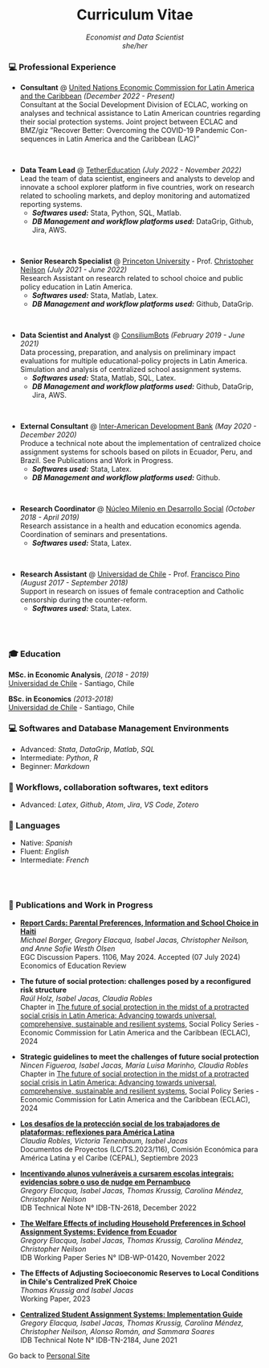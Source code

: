 
<!-- # <center> Isabel M. Jacas </center> -->
# <center> Curriculum Vitae </center>
<center> <i>Economist and Data Scientist <br>
she/her <br> </i> </center>
<!--
<b>Contact Information</b> <br>
<i> [Email ConsiliumBots](mailto:isa@consiliumbots.com) / [Email TetherEd](mailto:isa@tether.education) </i> <br>
##### <i> [Schedule a meeting](|https://calendly.com/isajacas) </i> <br>
 -->
<!--
<b>Education</b>
<table border="0">
 <tr>
 <td><i style="font-size:12px"> 2018 - 2019</i></td>
 <td style="font-size:12px"><b>MSc. in Economic Analysis</b>, University of Chile. <i> Ranked 6/23</i></td>
 </tr>
 <tr>
 <td><i style="font-size:12px"> 2013 - 2019</i></td>
 <td style="font-size:12px"><b>BSc. in Economics</b>, University of Chile. <i> Ranked 4/54</i></td>
 </tr>
</table> -->

### 💻 Professional Experience

* **Consultant** @ [United Nations Economic Commission for Latin America and the Caribbean](https://www.cepal.org/) _(December 2022 - Present)_ <br>
Consultant at the Social Development Division of ECLAC, working on analyses and technical assistance to Latin American countries regarding their social protection systems. Joint project between ECLAC and BMZ/giz ”Recover Better: Overcoming the COVID-19 Pandemic Con- sequences in Latin America and the Caribbean (LAC)”
<br>

* **Data Team Lead** @ [TetherEducation](https://www.tether.education/) _(July 2022 - November 2022)_ <br>
Lead the team of data scientist, engineers and analysts to develop and innovate a school explorer platform in five countries, work on research related to schooling markets, and deploy monitoring and automatized reporting systems.
    * **_Softwares used:_** Stata, Python, SQL, Matlab.
    * **_DB Management and workflow platforms used:_** DataGrip, Github, Jira, AWS.
<br>

* **Senior Research Specialist** @ [Princeton University](https://irs.princeton.edu/) - Prof. [Christopher Neilson](https://christopherneilson.github.io/) _(July 2021 - June 2022)_ <br>
Research Assistant on research related to school choice and public policy education in Latin America.
    * **_Softwares used:_** Stata, Matlab, Latex.
    * **_DB Management and workflow platforms used:_** Github, DataGrip.
<br>

* **Data Scientist and Analyst** @ [ConsiliumBots](https://www.consiliumbots.com/) _(February 2019 - June 2021)_ <br>
Data processing, preparation, and analysis on preliminary impact evaluations for multiple educational-policy projects in Latin America. Simulation and analysis of centralized school assignment systems.
    * **_Softwares used:_** Stata, Matlab, SQL, Latex.
    * **_DB Management and workflow platforms used:_** Github, DataGrip, Jira, AWS.
<br>

* **External Consultant** @ [Inter-American Development Bank](https://www.iadb.org/) _(May 2020 - December 2020)_ <br>
Produce a technical note about the implementation of centralized choice assignment systems for schools based on pilots in Ecuador, Peru, and Brazil. See Publications and Work in Progress.</td>
    * **_Softwares used:_** Stata, Latex.
    * **_DB Management and workflow platforms used:_** Github.
<br>

* **Research Coordinator** @ [Núcleo Milenio en Desarrollo Social](https://nucleodesoc.cl/) _(October 2018 - April 2019)_ <br>
Research assistance in a health and education economics agenda. Coordination of seminars and presentations.</td>
    * **_Softwares used:_** Stata, Latex.
<br>

* **Research Assistant** @ [Universidad de Chile](https://fen.uchile.cl/) - Prof. [Francisco Pino](http://www.franciscopino.com/Site/Home.html) _(August 2017 - September 2018)_ <br>
Support in research on issues of female contraception and Catholic censorship during the counter-reform. </td>
    * **_Softwares used:_** Stata, Latex.
<br>
<br>

### 🎓 Education

**MSc. in Economic Analysis**, _(2018 - 2019)_<br>
[Universidad de Chile](https://www.uchile.cl/postgrados/92182/analisis-economico) - Santiago, Chile <br>

**BSc. in Economics** _(2013-2018)_<br>
[Universidad de Chile](https://fen.uchile.cl/) - Santiago, Chile <br>

<!--
### 🎓 Professional Certificates

**Certification of Python Programming and Applications** _(2022-2023)_<br>
[Pontificia Universidad Católica de Chile](https://www.ing.uc.cl/) - Santiago, Chile <br>
 -->

### 💻 Softwares and Database Management Environments
* Advanced: _Stata_, _DataGrip_, _Matlab_, _SQL_
* Intermediate: _Python_, _R_
* Beginner: _Markdown_



### 🔀 Workflows, collaboration softwares, text editors
* Advanced: _Latex_, _Github_, _Atom_, _Jira_, _VS Code_, _Zotero_


### 💬 Languages
* Native: _Spanish_
* Fluent: _English_
* Intermediate: _French_

<br><br>

### 📄 Publications and Work in Progress

* <b> [Report Cards: Parental Preferences, Information and School Choice in Haiti](https://elischolar.library.yale.edu/cgi/viewcontent.cgi?article=2106&context=egcenter-discussion-paper-series) </b> <br> <i> Michael Borger, Gregory Elacqua, Isabel Jacas, Christopher Neilson, and Anne Sofie Westh Olsen </i> <br> EGC Discussion Papers. 1106, May 2024. Accepted (07 July 2024) Economics of Education Review <br>

* <b> The future of social protection: challenges posed by a reconfigured risk structure </b> <br> <i> Raúl Holz, Isabel Jacas, Claudia Robles </i> <br> Chapter in [The future of social protection in the midst of a protracted social crisis in Latin America: Advancing towards universal, comprehensive, sustainable and resilient systems](https://repositorio.cepal.org/server/api/core/bitstreams/a78ff55b-7552-401f-bf14-d279e9c3c57a/content), Social Policy Series - Economic Commission for Latin America and the Caribbean (ECLAC), 2024 <be>

* <b> Strategic guidelines to meet the challenges of future social protection </b> <br> <i> Nincen Figueroa, Isabel Jacas, María Luisa Marinho, Claudia Robles </i> <br> Chapter in [The future of social protection in the midst of a protracted social crisis in Latin America: Advancing towards universal, comprehensive, sustainable and resilient systems](https://repositorio.cepal.org/server/api/core/bitstreams/a78ff55b-7552-401f-bf14-d279e9c3c57a/content), Social Policy Series - Economic Commission for Latin America and the Caribbean (ECLAC), 2024 <be>

* <b> [Los desafíos de la protección social de los trabajadores de plataformas: reflexiones para América Latina](https://www.cepal.org/es/publicaciones/68021-desafios-la-proteccion-social-trabajadores-plataformas-reflexiones-america) </b> <br> <i> Claudia Robles, Victoria Tenenbaum, Isabel Jacas </i> <br> Documentos de Proyectos (LC/TS.2023/116), Comisión Económica para América Latina y el Caribe (CEPAL), Septiembre 2023 <br>

* <b> [Incentivando alunos vulneráveis a cursarem escolas integrais: evidencias sobre o uso de nudge em Pernambuco](https://publications.iadb.org/pt/incentivando-alunos-vulneraveis-cursarem-escolas-integrais-evidencias-sobre-o-uso-de-nudge-em) </b> <br> <i> Gregory Elacqua, Isabel Jacas, Thomas Krussig, Carolina Méndez, Christopher Neilson </i> <br> IDB Technical Note N° IDB-TN-2618, December 2022 <br>


* <b> [The Welfare Effects of including Household Preferences in School Assignment Systems: Evidence from Ecuador](https://publications.iadb.org/en/welfare-effects-including-household-preferences-school-assignment-systems-evidence-ecuador) </b> <br> <i> Gregory Elacqua, Isabel Jacas, Thomas Krussig, Carolina Méndez, Christopher Neilson </i> <br> IDB Working Paper Series  N° IDB-WP-01420, November 2022 <br>


 * <b> The Effects of Adjusting Socioeconomic Reserves to Local Conditions in Chile's Centralized PreK Choice </b> <br> <i> Thomas Krussig and Isabel Jacas </i> <br> Working Paper, 2023 <br>

* <b> [Centralized Student Assignment Systems: Implementation Guide](https://publications.iadb.org/en/centralized-student-assignment-systems-implementation-guide) </b> <br> <i> Gregory Elacqua, Isabel Jacas, Thomas Krussig, Carolina Méndez, Christopher Neilson, Alonso Román, and Sammara Soares </i> <br> IDB Technical Note N° IDB-TN-2184, June 2021 <be>
 
 
<!--




 <b>References</b>

<p style="font-size:12px">Christopher A. Neilson: <i>Ph.D Economics Yale University and Professor of Economics and Global Affairs at Yale University</i>, christopher.neilson@yale.edu <br>
<p style="font-size:12px">Fabián Duarte: <i>Ph.D Economics Yale University and Assistant Professor at Universidad de Chile</i>, fabduarte@fen.uchile.cl <br>
<p style="font-size:12px">Dante Contreras: <i>Ph.D Economics UCLA and Tenured Professor at Universidad de Chile</i>, dcontrer@fen.uchile.cl

 -->


 Go back to [Personal Site](https://isajacas.github.io/)
